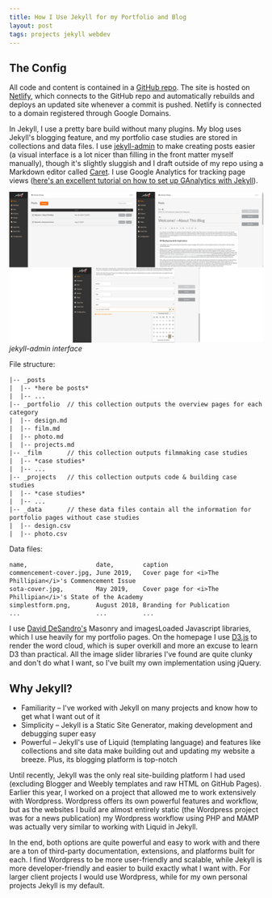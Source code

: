 ```yaml
---
title: How I Use Jekyll for my Portfolio and Blog
layout: post
tags: projects jekyll webdev
---
```


## The Config

All code and content is contained in a [GitHub repo](https://github.com/wwsalmon/portfolio). The site is hosted on [Netlify](https://www.netlify.com/), which connects to the GitHub repo and automatically rebuilds and deploys an updated site whenever a commit is pushed. Netlify is connected to a domain registered through Google Domains.

In Jekyll, I use a pretty bare build without many plugins. My blog uses Jekyll's blogging feature, and my portfolio case studies are stored in collections and data files. I use [jekyll-admin](https://github.com/jekyll/jekyll-admin) to make creating posts easier (a visual interface is a lot nicer than filling in the front matter myself manually), though it's slightly sluggish and I draft outside of my repo using a Markdown editor called [Caret](https://caret.io/). I use Google Analytics for tracking page views ([here's an excellent tutorial on how to set up GAnalytics with Jekyll](https://michaelsoolee.com/google-analytics-jekyll/)).

![jekyll-admin interface](/img/blog/2019-11/admin-final.png)
*jekyll-admin interface*

File structure:

```
|-- _posts
|  |-- *here be posts*
|  |-- ...
|-- _portfolio  // this collection outputs the overview pages for each category
|  |-- design.md
|  |-- film.md
|  |-- photo.md
|  |-- projects.md
|-- _film       // this collection outputs filmmaking case studies
|  |-- *case studies*
|  |-- ...
|-- _projects   // this collection outputs code & building case studies
|  |-- *case studies*
|  |-- ...
|-- _data       // these data files contain all the information for portfolio pages without case studies
|  |-- design.csv
|  |-- photo.csv
```

Data files:

```
name,                   date,        caption
commencement-cover.jpg, June 2019,   Cover page for <i>The Phillipian</i>'s Commencement Issue
sota-cover.jpg,         May 2019,    Cover page for <i>The Phillipian</i>'s State of the Academy
simplestform.png,       August 2018, Branding for Publication
...                     ...          ...
```

I use [David DeSandro's](https://desandro.com/) Masonry and imagesLoaded Javascript libraries, which I use heavily for my portfolio pages. On the homepage I use [D3.js](https://d3js.org/) to render the word cloud, which is super overkill and more an excuse to learn D3 than practical. All the image slider libraries I've found are quite clunky and don't do what I want, so I've built my own implementation using jQuery.

## Why Jekyll?

- Familiarity – I've worked with Jekyll on many projects and know how to get what I want out of it
- Simplicity – Jekyll is a Static Site Generator, making development and debugging super easy
- Powerful – Jekyll's use of Liquid (templating language) and features like collections and site data make building out and updating my website a breeze. Plus, its blogging platform is top-notch

Until recently, Jekyll was the only real site-building platform I had used (excluding Blogger and Weebly templates and raw HTML on GitHub Pages). Earlier this year, I worked on a project that allowed me to work extensively with Wordpress. Wordpress offers its own powerful features and workflow, but as the websites I build are almost entirely static (the Wordpress project was for a news publication) my Wordpress workflow using PHP and MAMP was actually very similar to working with Liquid in Jekyll.

In the end, both options are quite powerful and easy to work with and there are a ton of third-party documentation, extensions, and platforms built for each. I find Wordpress to be more user-friendly and scalable, while Jekyll is more developer-friendly and easier to build exactly what I want with. For larger client projects I would use Wordpress, while for my own personal projects Jekyll is my default.